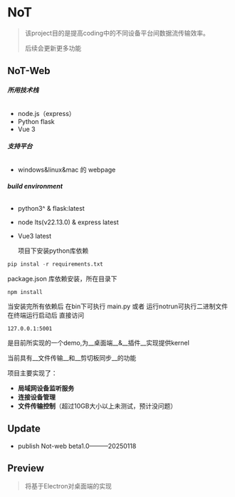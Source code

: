 # NoT

>  该project目的是提高coding中的不同设备平台间数据流传输效率。
>
> 后续会更新更多功能



## NoT-Web

###### __所用技术栈__

- node.js（express）
- Python flask 
- Vue 3

###### __支持平台__

- windows&linux&mac  的 webpage

###### __build environment__

- python3^ & flask:latest
- node lts(v22.13.0) & express latest
- Vue3 latest

   项目下安装python库依赖

 ```py
 pip instal -r requirements.txt
 ```

   package.json 库依赖安装，所在目录下

   ```
   npm install
   ```
  当安装完所有依赖后 在bin下可执行 main.py 或者
  运行notrun可执行二进制文件
  在终端运行启动后 直接访问
   ```
   127.0.0.1:5001
   ```


是目前所实现的一个demo,为__桌面端__&__插件__实现提供kernel

当前具有__文件传输__和__剪切板同步__的功能

项目主要实现了：

- __局域网设备监听服务__
- __连接设备管理__
- __文件传输控制__（超过10GB大小以上未测试，预计没问题）

## Update

- publish Not-web beta1.0———20250118 



## Preview

> 将基于Electron对桌面端的实现

